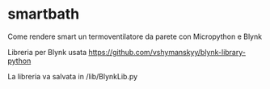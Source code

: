 # smartbath
Come rendere smart un termoventilatore da parete con Micropython e Blynk

Libreria per Blynk usata https://github.com/vshymanskyy/blynk-library-python

La libreria va salvata in /lib/BlynkLib.py 

